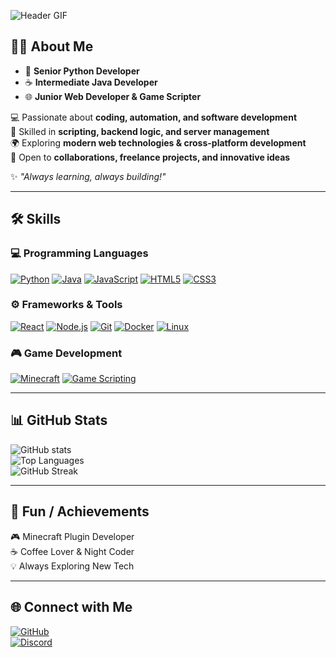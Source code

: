 
![Header GIF](https://media.giphy.com/media/3o7qE1YN7aBOFPRw8E/giphy.gif)

## 👨‍💻 About Me
- 🚀 **Senior Python Developer**  
- ☕ **Intermediate Java Developer**  
- 🌐 **Junior Web Developer & Game Scripter**  

💻 Passionate about **coding, automation, and software development**  
🔧 Skilled in **scripting, backend logic, and server management**  
🌍 Exploring **modern web technologies & cross-platform development**  
📩 Open to **collaborations, freelance projects, and innovative ideas**

✨ *"Always learning, always building!"*  

---

## 🛠️ Skills

### 💻 Programming Languages
[![Python](https://img.shields.io/badge/Python-FFD43B?style=for-the-badge&logo=python&logoColor=blue)](https://www.python.org/)
[![Java](https://img.shields.io/badge/Java-007396?style=for-the-badge&logo=java&logoColor=white)](https://www.java.com/)
[![JavaScript](https://img.shields.io/badge/JavaScript-F7DF1E?style=for-the-badge&logo=javascript&logoColor=black)](https://www.javascript.com/)
[![HTML5](https://img.shields.io/badge/HTML5-E34F26?style=for-the-badge&logo=html5&logoColor=white)](https://developer.mozilla.org/en-US/docs/Web/HTML)
[![CSS3](https://img.shields.io/badge/CSS3-1572B6?style=for-the-badge&logo=css3&logoColor=white)](https://developer.mozilla.org/en-US/docs/Web/CSS)

### ⚙️ Frameworks & Tools
[![React](https://img.shields.io/badge/React-20232A?style=for-the-badge&logo=react&logoColor=61DAFB)](https://reactjs.org/)
[![Node.js](https://img.shields.io/badge/Node.js-339933?style=for-the-badge&logo=node.js&logoColor=white)](https://nodejs.org/)
[![Git](https://img.shields.io/badge/Git-F05032?style=for-the-badge&logo=git&logoColor=white)](https://git-scm.com/)
[![Docker](https://img.shields.io/badge/Docker-2496ED?style=for-the-badge&logo=docker&logoColor=white)](https://www.docker.com/)
[![Linux](https://img.shields.io/badge/Linux-FCC624?style=for-the-badge&logo=linux&logoColor=black)](https://www.linux.org/)

### 🎮 Game Development
[![Minecraft](https://img.shields.io/badge/Minecraft-47A248?style=for-the-badge)](https://www.minecraft.net/)
[![Game Scripting](https://img.shields.io/badge/Game_Scripting-9B59B6?style=for-the-badge)](https://unity.com/)

---

## 📊 GitHub Stats
![GitHub stats](https://github-readme-stats.vercel.app/api?username=amiraliT-88&show_icons=true&theme=radical)  
![Top Languages](https://github-readme-stats.vercel.app/api/top-langs/?username=amiraliT-88&layout=compact&theme=radical)  
![GitHub Streak](https://github-readme-streak-stats.herokuapp.com/?user=amiraliT-88&theme=radical)

---

## 🎯 Fun / Achievements
🎮 Minecraft Plugin Developer  
☕ Coffee Lover & Night Coder  
💡 Always Exploring New Tech

---

## 🌐 Connect with Me
[![GitHub](https://img.shields.io/badge/GitHub-%2312100E.svg?style=flat-square&logo=github&logoColor=white)](https://github.com/amiraliT-88)  
[![Discord](https://img.shields.io/badge/Discord-%235865F2.svg?style=flat-square&logo=discord&logoColor=white)](https://discord.com/users/329074520784764930)
